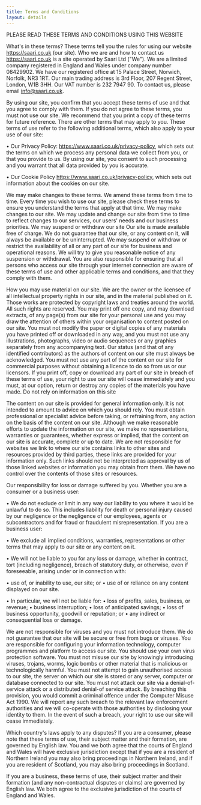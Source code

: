 ```yaml
---
title: Terms and Conditions
layout: details
---
```


PLEASE READ THESE TERMS AND CONDITIONS USING THIS WEBSITE

What's in these terms?
These terms tell you the rules for using our website https://saari.co.uk (our site). Who we are and how to contact us https://saari.co.uk is a site operated by Saari Ltd ("We"). We are a limited company registered in England and Wales under company number 08429902. We have our registered office at 15 Palace Street, Norwich, Norfolk, NR3 1RT. Our main trading address is 3rd Floor, 207 Regent Street, London, W1B 3HH. Our VAT number is 232 7947 90. To contact us, please email info@saari.co.uk. 

By using our site, you confirm that you accept these terms of use and that you agree to comply with them. If you do not agree to these terms, you must not use our site. We recommend that you print a copy of these terms for future reference. There are other terms that may apply to you. These terms of use refer to the following additional terms, which also apply to your use of our site:

•	Our Privacy Policy: https://www.saari.co.uk/privacy-policy, which sets out the terms on which we process any personal data we collect from you, or that you provide to us. By using our site, you consent to such processing and you warrant that all data provided by you is accurate.

•	Our Cookie Policy https://www.saari.co.uk/privacy-policy, which sets out information about the cookies on our site.

We may make changes to these terms.  We amend these terms from time to time. Every time you wish to use our site, please check these terms to ensure you understand the terms that apply at that time. 
We may make changes to our site. We may update and change our site from time to time to reflect changes to our services, our users' needs and our business priorities. We may suspend or withdraw our site Our site is made available free of charge.
We do not guarantee that our site, or any content on it, will always be available or be uninterrupted. We may suspend or withdraw or restrict the availability of all or any part of our site for business and operational reasons. We will try to give you reasonable notice of any suspension or withdrawal. You are also responsible for ensuring that all persons who access our site through your internet connection are aware of these terms of use and other applicable terms and conditions, and that they comply with them.

How you may use material on our site. We are the owner or the licensee of all intellectual property rights in our site, and in the material published on it. Those works are protected by copyright laws and treaties around the world. All such rights are reserved. You may print off one copy, and may download extracts, of any page(s) from our site for your personal use and you may draw the attention of others within your organisation to content posted on our site. You must not modify the paper or digital copies of any materials you have printed off or downloaded in any way, and you must not use any illustrations, photographs, video or audio sequences or any graphics separately from any accompanying text. Our status (and that of any identified contributors) as the authors of content on our site must always be acknowledged. You must not use any part of the content on our site for commercial purposes without obtaining a licence to do so from us or our licensors. If you print off, copy or download any part of our site in breach of these terms of use, your right to use our site will cease immediately and you must, at our option, return or destroy any copies of the materials you have made. Do not rely on information on this site

The content on our site is provided for general information only. It is not intended to amount to advice on which you should rely. You must obtain professional or specialist advice before taking, or refraining from, any action on the basis of the content on our site. Although we make reasonable efforts to update the information on our site, we make no representations, warranties or guarantees, whether express or implied, that the content on our site is accurate, complete or up to date. We are not responsible for websites we link to where our site contains links to other sites and resources provided by third parties, these links are provided for your information only. Such links should not be interpreted as approval by us of those linked websites or information you may obtain from them.
We have no control over the contents of those sites or resources. 

Our responsibility for loss or damage suffered by you. Whether you are a consumer or a business user:

•	We do not exclude or limit in any way our liability to you where it would be unlawful to do so. This includes liability for death or personal injury caused by our negligence or the negligence of our employees, agents or subcontractors and for fraud or fraudulent misrepresentation.
If you are a business user:

•	We exclude all implied conditions, warranties, representations or other terms that may apply to our site or any content on it.

•	We will not be liable to you for any loss or damage, whether in contract, tort (including negligence), breach of statutory duty, or otherwise, even if foreseeable, arising under or in connection with:

•	use of, or inability to use, our site; or
•	use of or reliance on any content displayed on our site.

•	In particular, we will not be liable for:
•	loss of profits, sales, business, or revenue;
•	business interruption;
•	loss of anticipated savings;
•	loss of business opportunity, goodwill or reputation; or
•	any indirect or consequential loss or damage.

We are not responsible for viruses and you must not introduce them. We do not guarantee that our site will be secure or free from bugs or viruses.
You are responsible for configuring your information technology, computer programmes and platform to access our site. You should use your own virus protection software. You must not misuse our site by knowingly introducing viruses, trojans, worms, logic bombs or other material that is malicious or technologically harmful. You must not attempt to gain unauthorised access to our site, the server on which our site is stored or any server, computer or database connected to our site. You must not attack our site via a denial-of-service attack or a distributed denial-of service attack. By breaching this provision, you would commit a criminal offence under the Computer Misuse Act 1990. We will report any such breach to the relevant law enforcement authorities and we will co-operate with those authorities by disclosing your identity to them. In the event of such a breach, your right to use our site will cease immediately.

Which country's laws apply to any disputes?
If you are a consumer, please note that these terms of use, their subject matter and their formation, are governed by English law. You and we both agree that the courts of England and Wales will have exclusive jurisdiction except that if you are a resident of Northern Ireland you may also bring proceedings in Northern Ireland, and if you are resident of Scotland, you may also bring proceedings in Scotland.

If you are a business, these terms of use, their subject matter and their formation (and any non-contractual disputes or claims) are governed by English law. We both agree to the exclusive jurisdiction of the courts of England and Wales.